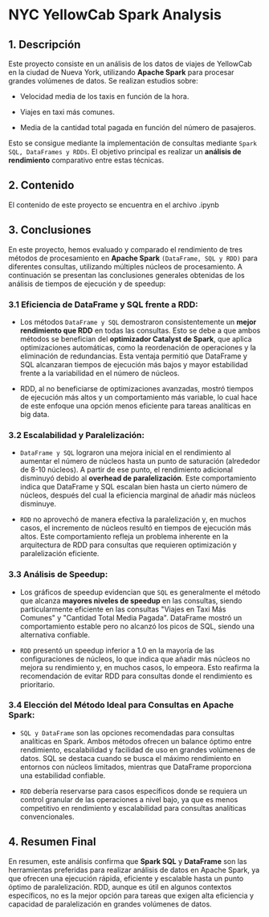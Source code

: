 # NYC YellowCab Spark Analysis

## 1. Descripción 

Este proyecto consiste en un análisis de los datos de viajes de YellowCab en la ciudad de Nueva York, utilizando **Apache Spark** para procesar grandes volúmenes de datos. Se realizan estudios sobre:

- Velocidad media de los taxis en función de la hora.
  
- Viajes en taxi más comunes.
  
- Media de la cantidad total pagada en función del número de pasajeros.
  
Esto se consigue mediante la implementación de consultas mediante `Spark SQL, DataFrames y RDDs`. El objetivo principal es realizar un **análisis de rendimiento** comparativo entre estas técnicas.

## 2. Contenido

El contenido de este proyecto se encuentra en el archivo .ipynb

## 3. Conclusiones
En este proyecto, hemos evaluado y comparado el rendimiento de tres métodos de procesamiento en **Apache Spark** `(DataFrame, SQL y RDD)` para diferentes consultas, utilizando múltiples núcleos de procesamiento. A continuación se presentan las conclusiones generales obtenidas de los análisis de tiempos de ejecución y de speedup:

### 3.1 Eficiencia de DataFrame y SQL frente a RDD:

- Los métodos `DataFrame y SQL` demostraron consistentemente un **mejor rendimiento que RDD** en todas las consultas. Esto se debe a que ambos métodos se benefician del **optimizador Catalyst de Spark**, que aplica optimizaciones automáticas, como la reordenación de operaciones y la eliminación de redundancias. Esta ventaja permitió que DataFrame y SQL alcanzaran tiempos de ejecución más bajos y mayor estabilidad frente a la variabilidad en el número de núcleos.

- RDD, al no beneficiarse de optimizaciones avanzadas, mostró tiempos de ejecución más altos y un comportamiento más variable, lo cual hace de este enfoque una opción menos eficiente para tareas analíticas en big data.
  
### 3.2 Escalabilidad y Paralelización:

- `DataFrame y SQL` lograron una mejora inicial en el rendimiento al aumentar el número de núcleos hasta un punto de saturación (alrededor de 8-10 núcleos). A partir de ese punto, el rendimiento adicional disminuyó debido al **overhead de paralelización**. Este comportamiento indica que DataFrame y SQL escalan bien hasta un cierto número de núcleos, después del cual la eficiencia marginal de añadir más núcleos disminuye.
  
- `RDD` no aprovechó de manera efectiva la paralelización y, en muchos casos, el incremento de núcleos resultó en tiempos de ejecución más altos. Este comportamiento refleja un problema inherente en la arquitectura de RDD para consultas que requieren optimización y paralelización eficiente.

### 3.3 Análisis de Speedup:

- Los gráficos de speedup evidencian que `SQL` es generalmente el método que alcanza **mayores niveles de speedup** en las consultas, siendo particularmente eficiente en las consultas "Viajes en Taxi Más Comunes" y "Cantidad Total Media Pagada". DataFrame mostró un comportamiento estable pero no alcanzó los picos de SQL, siendo una alternativa confiable.
  
- `RDD` presentó un speedup inferior a 1.0 en la mayoría de las configuraciones de núcleos, lo que indica que añadir más núcleos no mejora su rendimiento y, en muchos casos, lo empeora. Esto reafirma la recomendación de evitar RDD para consultas donde el rendimiento es prioritario.
  
### 3.4 Elección del Método Ideal para Consultas en Apache Spark:

- `SQL y DataFrame` son las opciones recomendadas para consultas analíticas en Spark. Ambos métodos ofrecen un balance óptimo entre rendimiento, escalabilidad y facilidad de uso en grandes volúmenes de datos. SQL se destaca cuando se busca el máximo rendimiento en entornos con núcleos limitados, mientras que DataFrame proporciona una estabilidad confiable.
  
- `RDD` debería reservarse para casos específicos donde se requiera un control granular de las operaciones a nivel bajo, ya que es menos competitivo en rendimiento y escalabilidad para consultas analíticas convencionales.

## 4. Resumen Final
En resumen, este análisis confirma que **Spark SQL** y **DataFrame** son las herramientas preferidas para realizar análisis de datos en Apache Spark, ya que ofrecen una ejecución rápida, eficiente y escalable hasta un punto óptimo de paralelización. RDD, aunque es útil en algunos contextos específicos, no es la mejor opción para tareas que exigen alta eficiencia y capacidad de paralelización en grandes volúmenes de datos.

